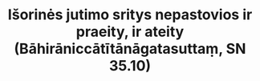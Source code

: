 ---
layout: page
title: 'Išorinės jutimo sritys nepastovios ir praeity, ir ateity (Bāhirāniccātītānāgatasuttaṃ, SN 35.10)'
category: susijusios suttos
index: Nepastovumas
sortIndex: 35010
tags: Nepastovumas
suttacentral: sn35.10
---
